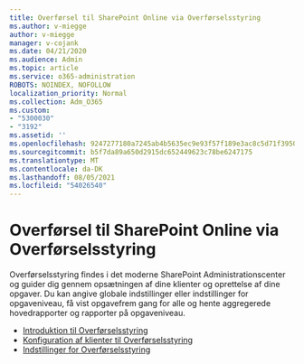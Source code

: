 ```yaml
---
title: Overførsel til SharePoint Online via Overførselsstyring
ms.author: v-miegge
author: v-miegge
manager: v-cojank
ms.date: 04/21/2020
ms.audience: Admin
ms.topic: article
ms.service: o365-administration
ROBOTS: NOINDEX, NOFOLLOW
localization_priority: Normal
ms.collection: Adm_O365
ms.custom:
- "5300030"
- "3192"
ms.assetid: ''
ms.openlocfilehash: 9247277180a7245ab4b5635ec9e93f57f189e3ac8c5d71f39505616ff4cf0603
ms.sourcegitcommit: b5f7da89a650d2915dc652449623c78be6247175
ms.translationtype: MT
ms.contentlocale: da-DK
ms.lasthandoff: 08/05/2021
ms.locfileid: "54026540"
---
```

# <a name="migrating-to-sharepoint-online-via-migration-manager"></a>Overførsel til SharePoint Online via Overførselsstyring

Overførselsstyring findes i det moderne SharePoint Administrationscenter og guider dig gennem opsætningen af dine klienter og oprettelse af dine opgaver. Du kan angive globale indstillinger eller indstillinger for opgaveniveau, få vist opgavefrem gang for alle og hente aggregerede hovedrapporter og rapporter på opgaveniveau.

* [Introduktion til Overførselsstyring](https://docs.microsoft.com/sharepointmigration/mm-get-started)
* [Konfiguration af klienter til Overførselsstyring](https://docs.microsoft.com/sharepointmigration/mm-setup-clients)
* [Indstillinger for Overførselsstyring](https://docs.microsoft.com/sharepointmigration/mm-settings)